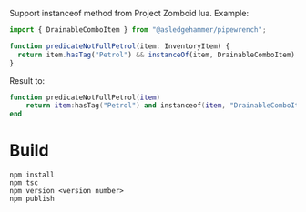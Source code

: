 Support instanceof method from Project Zomboid lua.
Example:

```ts
import { DrainableComboItem } from "@asledgehammer/pipewrench";

function predicateNotFullPetrol(item: InventoryItem) {
  return item.hasTag("Petrol") && instanceOf(item, DrainableComboItem) && item.getUsedDelta() < 1;
}

```
Result to:
```lua
function predicateNotFullPetrol(item)
    return item:hasTag("Petrol") and instanceof(item, "DrainableComboItem") and item:getUsedDelta() < 1
end
```

# Build

```shell
npm install
npm tsc
npm version <version number>
npm publish
```
